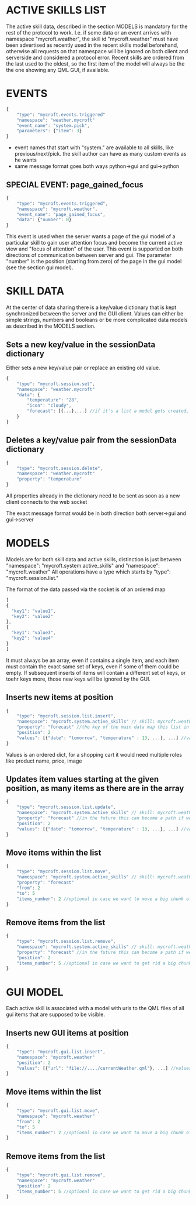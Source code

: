# ACTIVE SKILLS LIST
The active skill data, described in the section MODELS is mandatory for the rest of the protocol to work. I.e. if some data or an event arrives with namespace "mycroft.weather", the skill id "mycroft.weather" must have been advertised as recently used in the recent skills model beforehand, otherwise all requests on that namespace will be ignored on both client and serverside and considered a protocol error.
Recent skills are ordered from the last used to the oldest, so the first item of the model will always be the the one showing any QML GUI, if available.

# EVENTS
```javascript
{
    "type": "mycroft.events.triggered"
    "namespace": "weather.mycroft"
    "event_name": "system.pick",
    "parameters": {"item": 3}
}
```

* event names that start with "system." are available to all skills, like previous/next/pick. the skill author can have as many custom events as he wants
* same message format goes both ways python->gui and gui->python

## SPECIAL EVENT: page_gained_focus
```javascript
{
    "type": "mycroft.events.triggered",
    "namespace": "mycroft.weather",
    "event_name": "page_gained_focus",
    "data": {"number": 0}
}
```
This event is used when the server wants a page of the gui model of a particular skill to gain user attention focus and become the current active view and "focus of attention" of the user. This event is supported on both directions of communication between server and gui.
The parameter "number" is the position (starting from zero) of the page in the gui model (see the section gui model).


# SKILL DATA

At the center of data sharing there is a key/value dictionary that is kept synchronized between the server and the GUI client.
Values can either be simple strings, numbers and booleans or be more complicated data models as described in the MODELS section.

## Sets a new key/value in the sessionData dictionary
Either sets a new key/value pair or replace an existing old value.
```javascript
{
    "type": "mycroft.session.set",
    "namespace": "weather.mycroft"
    "data": {
        "temperature": "28",
        "icon": "cloudy",
        "forecast": [{...},...] //if it's a list a model gets created, or resetted if it was already existing, see the MODELS section
    }
}
```

## Deletes a key/value pair from the sessionData dictionary
```javascript
{
    "type": "mycroft.session.delete",
    "namespace": "weather.mycroft"
    "property": "temperature"
}
```

All properties already in the dictionary need to be sent as soon as a new client connects to the web socket

The exact message format would be in both direction both server->gui and gui->server


# MODELS
Models are for both skill data and active skills, distinction is just between "namespace": "mycroft.system.active_skills" and "namespace": "mycroft.weather"
All operations have a type which starts by "type": "mycroft.session.list."

The format of the data passed via the socket is of an ordered map
```javascript
[
{
  "key1": "value1",
  "key2": "value2"
},
{
  "key1": "value3",
  "key2": "value4"
}
]
```

It must always be an array, even if contains a single item, and each item must contain the exact same set of keys, even if some of them could be empty.
If subsequent inserts of items will contain a different set of keys, or toehr keys more, those new keys will be ignored by the GUI.

## Inserts new items at position
```javascript
{
    "type": "mycroft.session.list.insert",
    "namespace": "mycroft.system.active_skills" // skill: mycroft.weather
    "property": "forecast" //the key of the main data map this list in contained into
    "position": 2
    "values": [{"date": "tomorrow", "temperature" : 13, ...}, ...] //values must always be in array form
}
```

Values is an ordered dict, for a shopping cart it would need multiple roles like product name, price, image

## Updates item values starting at the given position, as many items as there are in the array
```javascript
{
    "type": "mycroft.session.list.update",
    "namespace": "mycroft.system.active_skills" // skill: mycroft.weather
    "property": "forecast" //in the future this can become a path if we want lists of lists
    "position": 2
    "values": [{"date": "tomorrow", "temperature" : 13, ...}, ...] //values must always be in array form
}
```

## Move items within the list
```javascript
{
    "type": "mycroft.session.list.move",
    "namespace": "mycroft.system.active_skills" // skill: mycroft.weather
    "property": "forecast"
    "from": 2
    "to": 5
    "items_number": 2 //optional in case we want to move a big chunk of list at once
}
```

## Remove items from the list
```javascript
{
    "type": "mycroft.session.list.remove",
    "namespace": "mycroft.system.active_skills" // skill: mycroft.weather
    "property": "forecast" //in the future this can become a path if we want lists of lists
    "position": 2
    "items_number": 5 //optional in case we want to get rid a big chunk of list at once
}
```

# GUI MODEL
Each active skill is associated with a model with urls to the QML files of all gui items that are supposed to be visible.

## Inserts new GUI items at position
```javascript
{
    "type": "mycroft.gui.list.insert",
    "namespace": "mycroft.weather"
    "position": 2
    "values": [{"url": "file://..../currentWeather.qml"}, ...] //values must always be in array form
}
```

## Move items within the list
```javascript
{
    "type": "mycroft.gui.list.move",
    "namespace": "mycroft.weather"
    "from": 2
    "to": 5
    "items_number": 2 //optional in case we want to move a big chunk of list at once
}
```

## Remove items from the list
```javascript
{
    "type": "mycroft.gui.list.remove",
    "namespace": "mycroft.weather"
    "position": 2
    "items_number": 5 //optional in case we want to get rid a big chunk of list at once
}
```

